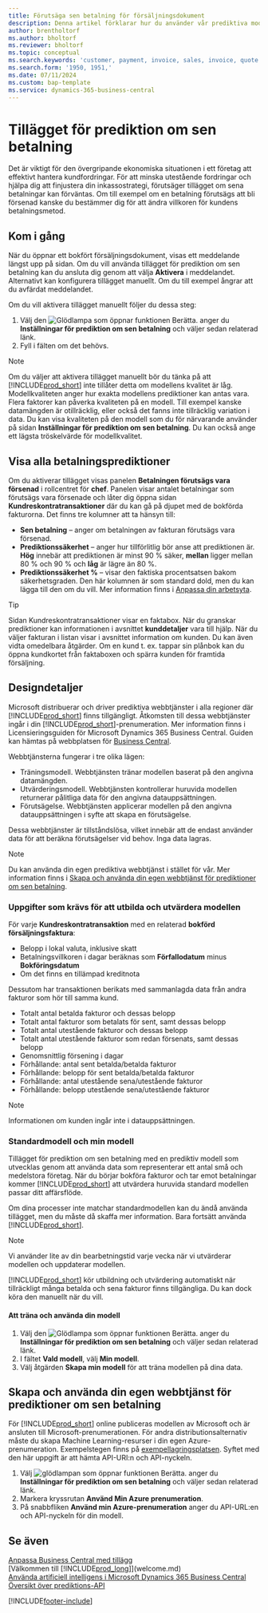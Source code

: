 ```yaml
---
title: Förutsäga sen betalning för försäljningsdokument
description: Denna artikel förklarar hur du använder vår prediktiva modell för att förutsäga om en kund kommer att betala en faktura i tid eller inte.
author: brentholtorf
ms.author: bholtorf
ms.reviewer: bholtorf
ms.topic: conceptual
ms.search.keywords: 'customer, payment, invoice, sales, invoice, quote'
ms.search.form: '1950, 1951,'
ms.date: 07/11/2024
ms.custom: bap-template
ms.service: dynamics-365-business-central
---
```

# <a name="the-late-payment-prediction-extension"></a>Tillägget för prediktion om sen betalning

Det är viktigt för den övergripande ekonomiska situationen i ett företag att effektivt hantera kundfordringar. För att minska utestående fordringar och hjälpa dig att finjustera din inkassostrategi, förutsäger tillägget om sena betalningar kan förväntas. Om till exempel om en betalning förutsägs att bli försenad kanske du bestämmer dig för att ändra villkoren för kundens betalningsmetod.

## <a name="get-started"></a>Kom i gång

När du öppnar ett bokfört försäljningsdokument, visas ett meddelande längst upp på sidan. Om du vill använda tillägget för prediktion om sen betalning kan du ansluta dig genom att välja **Aktivera** i meddelandet. Alternativt kan konfigurera tillägget manuellt. Om du till exempel ångrar att du avfärdat meddelandet.

Om du vill aktivera tillägget manuellt följer du dessa steg:

1. Välj den ![Glödlampa som öppnar funktionen Berätta.](media/ui-search/search_small.png "Berätta för mig vad du vill göra") anger du **Inställningar för prediktion om sen betalning** och väljer sedan relaterad länk.  
2. Fyll i fälten om det behövs.

> [!NOTE]
> Om du väljer att aktivera tillägget manuellt bör du tänka på att [!INCLUDE[prod_short](includes/prod_short.md)] inte tillåter detta om modellens kvalitet är låg. Modellkvaliteten anger hur exakta modellens prediktioner kan antas vara. Flera faktorer kan påverka kvaliteten på en modell. Till exempel kanske datamängden är otillräcklig, eller också det fanns inte tillräcklig variation i data. Du kan visa kvaliteten på den modell som du för närvarande använder på sidan **Inställningar för prediktion om sen betalning**. Du kan också ange ett lägsta tröskelvärde för modellkvalitet.

## <a name="view-all-payment-predictions"></a>Visa alla betalningsprediktioner

Om du aktiverar tillägget visas panelen **Betalningen förutsägs vara försenad** i rollcentret för **chef**. Panelen visar antalet betalningar som förutsägs vara försenade och låter dig öppna sidan **Kundreskontratransaktioner** där du kan gå på djupet med de bokförda fakturorna. Det finns tre kolumner att ta hänsyn till:  

* **Sen betalning** – anger om betalningen av fakturan förutsägs vara försenad.
* **Prediktionssäkerhet** – anger hur tillförlitlig bör anse att prediktionen är. **Hög** innebär att prediktionen är minst 90 % säker, **mellan** ligger mellan 80 % och 90 % och **låg** är lägre än 80 %.
* **Prediktionssäkerhet %** – visar den faktiska procentsatsen bakom säkerhetsgraden. Den här kolumnen är som standard dold, men du kan lägga till den om du vill. Mer information finns i [Anpassa din arbetsyta](ui-personalization-user.md).

> [!TIP]
> Sidan Kundreskontratransaktioner visar en faktabox. När du granskar prediktioner kan informationen i avsnittet **kunddetaljer** vara till hjälp. När du väljer fakturan i listan visar i avsnittet information om kunden. Du kan även vidta omedelbara åtgärder. Om en kund t. ex. tappar sin plånbok kan du öppna kundkortet från faktaboxen och spärra kunden för framtida försäljning.  

## <a name="design-details"></a>Designdetaljer

Microsoft distribuerar och driver prediktiva webbtjänster i alla regioner där [!INCLUDE[prod_short](includes/prod_short.md)] finns tillgängligt. Åtkomsten till dessa webbtjänster ingår i din [!INCLUDE[prod_short](includes/prod_short.md)]-prenumeration. Mer information finns i Licensieringsguiden för Microsoft Dynamics 365 Business Central. Guiden kan hämtas på webbplatsen för [Business Central](https://dynamics.microsoft.com/business-central/overview/).

Webbtjänsterna fungerar i tre olika lägen:

* Träningsmodell. Webbtjänsten tränar modellen baserat på den angivna datamängden.
* Utvärderingsmodell. Webbtjänsten kontrollerar huruvida modellen returnerar pålitliga data för den angivna datauppsättningen.
* Förutsägelse. Webbtjänsten applicerar modellen på den angivna datauppsättningen i syfte att skapa en förutsägelse.

Dessa webbtjänster är tillståndslösa, vilket innebär att de endast använder data för att beräkna förutsägelser vid behov. Inga data lagras.

> [!NOTE]  
> Du kan använda din egen prediktiva webbtjänst i stället för vår. Mer information finns i [Skapa och använda din egen webbtjänst för prediktioner om sen betalning](#AnchorText).

### <a name="data-required-to-train-and-evaluate-the-model"></a>Uppgifter som krävs för att utbilda och utvärdera modellen

För varje **Kundreskontratransaktion** med en relaterad **bokförd försäljningsfaktura**:

* Belopp i lokal valuta, inklusive skatt
* Betalningsvillkoren i dagar beräknas som **Förfallodatum** minus **Bokföringsdatum**
* Om det finns en tillämpad kreditnota

Dessutom har transaktionen berikats med sammanlagda data från andra fakturor som hör till samma kund.

- Totalt antal betalda fakturor och dessas belopp
- Totalt antal fakturor som betalats för sent, samt dessas belopp
- Totalt antal utestående fakturor och dessas belopp
- Totalt antal utestående fakturor som redan försenats, samt dessas belopp
- Genomsnittlig försening i dagar
- Förhållande: antal sent betalda/betalda fakturor
- Förhållande: belopp för sent betalda/betalda fakturor
- Förhållande: antal utestående sena/utestående fakturor
- Förhållande: belopp utestående sena/utestående fakturor

> [!NOTE]
> Informationen om kunden ingår inte i datauppsättningen.

### <a name="standard-model-and-my-model"></a>Standardmodell och min modell

Tillägget för prediktion om sen betalning med en prediktiv modell som utvecklas genom att använda data som representerar ett antal små och medelstora företag. När du börjar bokföra fakturor och tar emot betalningar kommer [!INCLUDE[prod_short](includes/prod_short.md)] att utvärdera huruvida standard modellen passar ditt affärsflöde.

Om dina processer inte matchar standardmodellen kan du ändå använda tillägget, men du måste då skaffa mer information. Bara fortsätt använda [!INCLUDE[prod_short](includes/prod_short.md)].

> [!NOTE]
> Vi använder lite av din bearbetningstid varje vecka när vi utvärderar modellen och uppdaterar modellen.

[!INCLUDE[prod_short](includes/prod_short.md)] kör utbildning och utvärdering automatiskt när tillräckligt många betalda och sena fakturor finns tillgängliga. Du kan dock köra den manuellt när du vill.

#### <a name="to-train-and-use-your-model"></a>Att träna och använda din modell

1. Välj den ![Glödlampa som öppnar funktionen Berätta.](media/ui-search/search_small.png "Berätta för mig vad du vill göra") anger du **Inställningar för prediktion om sen betalning** och väljer sedan relaterad länk.  
2. I fältet **Vald modell**, välj **Min modell**.
3. Välj åtgärden **Skapa min modell** för att träna modellen på dina data.  

## <a name="a-nameanchortext-acreate-and-use-your-own-predictive-web-service-for-late-payment-prediction"></a><a name="AnchorText"> </a>Skapa och använda din egen webbtjänst för prediktioner om sen betalning

För [!INCLUDE[prod_short](includes/prod_short.md)] online publiceras modellen av Microsoft och är ansluten till Microsoft-prenumerationen. För andra distributionsalternativ måste du skapa Machine Learning-resurser i din egen Azure-prenumeration. Exempelstegen finns på [exempellagringsplatsen](https://github.com/microsoft/BCTech/tree/master/samples/MachineLearning). Syftet med den här uppgift är att hämta API-URI:n och API-nyckeln.

1. Välj ![glödlampan som öppnar funktionen Berätta.](media/ui-search/search_small.png "Berätta för mig vad du vill göra") anger du **Inställningar för prediktion om sen betalning** och väljer sedan relaterad länk.  
2. Markera kryssrutan **Använd Min Azure prenumeration**.
3. På snabbfliken **Använd min Azure-prenumeration** anger du API-URL:en och API-nyckeln för din modell.  

## <a name="see-also"></a>Se även

[Anpassa Business Central med tillägg](ui-extensions.md)    
[Välkommen till [!INCLUDE[prod_long](includes/prod_long.md)]](welcome.md)    
[Använda artificiell intelligens i Microsoft Dynamics 365 Business Central](/training/paths/use-artificial-intelligence/)    
[Översikt över prediktions-API](/dynamics365/business-central/dev-itpro/developer/ml-prediction-api-overview)  

[!INCLUDE[footer-include](includes/footer-banner.md)]
